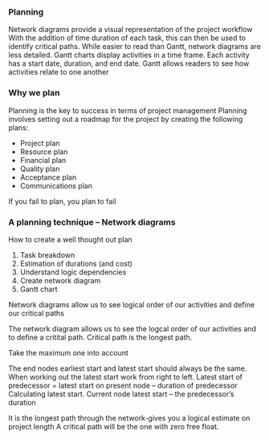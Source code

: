 ### Planning

Network diagrams provide a visual representation of the project workflow
With the addition of time duration of each task, this can then be used to identify critical paths.
While easier to read than Gantt, network diagrams are less detailed.
Gantt charts display activities in a time frame.
Each activity has a start date, duration, and end date.
Gantt allows readers to see how activities relate to one another


### Why we plan

Planning is the key to success in terms of project management
Planning involves setting out a roadmap for the project by creating the following plans:

- Project plan
- Resource plan
- Financial plan
- Quality plan
- Acceptance plan
- Communications plan

If you fail to plan, you plan to fail


### A planning technique – Network diagrams

How to create a well thought out plan
1.	Task breakdown
2.	Estimation of durations (and cost)
3.	Understand logic dependencies
4.	Create network diagram
5.	Gantt chart

Network diagrams allow us to see logical order of our activities and define our critical paths

The network diagram allows us to see the logcal order of our activities and to define a critital path.
Critical path is the longest path.
 
Take the maximum one into account

The end nodes earliest start and latest start should always be the same. When working out the latest start work from right to left.
Latest start of predecessor = latest start on present node – duration of predecessor
Calculating latest start. Current node latest start – the predecessor’s duration

It is the longest path through the network-gives you a logical estimate on project length
A critical path will be the one with zero free float.
